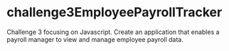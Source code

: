 # challenge3EmployeePayrollTracker
Challenge 3 focusing on Javascript. Create an application that enables a payroll manager to view and manage employee payroll data.
